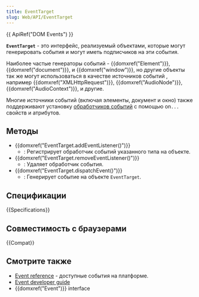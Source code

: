 ```yaml
---
title: EventTarget
slug: Web/API/EventTarget
---
```


{{ ApiRef("DOM Events") }}

**`EventTarget`** - это интерфейс, реализуемый объектами, которые могут генерировать события и могут иметь подписчиков на эти события.

Наиболее частые генераторы событий - {{domxref("Element")}}, {{domxref("document")}}, и {{domxref("window")}}, но другие объекты так же могут использоваться в качестве источников событий , например {{domxref("XMLHttpRequest")}}, {{domxref("AudioNode")}}, {{domxref("AudioContext")}}, и другие.

Многие источники событий (включая элементы, документ и окно) также поддерживают установку [обработчиков событий](/ru/docs/Web/Guide/DOM/Events/Event_handlers) с помощью on`...` свойств и атрибутов.

## Методы

- {{domxref("EventTarget.addEventListener()")}}
  - : Регистрирует обработчик событий указанного типа на объекте.
- {{domxref("EventTarget.removeEventListener()")}}
  - : Удаляет обработчик события.
- {{domxref("EventTarget.dispatchEvent()")}}
  - : Генерирует событие на объекте `EventTarget`.

## Спецификации

{{Specifications}}

## Совместимость с браузерами

{{Compat}}

## Смотрите также

- [Event reference](/ru/docs/Web/Reference/Events) - доступные события на платформе.
- [Event developer guide](/ru/docs/Web/Guide/DOM/Events)
- {{domxref("Event")}} interface
